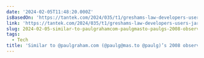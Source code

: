 ```yaml
---
date: '2024-02-05T11:48:20.000Z'
isBasedOn: 'https://tantek.com/2024/035/t1/greshams-law-developers-users-jargon'
link: 'https://tantek.com/2024/035/t1/greshams-law-developers-users-jargon'
slug: 2024-02-05-similar-to-paulgrahamcom-paulgmasto-paulgs-2008-observation-about
tags:
  - Tech
title: 'Similar to @paulgraham.com (@paulg@mas.to @paulg)’s 2008 observation about '
---
```


